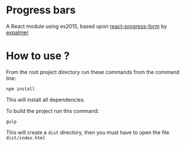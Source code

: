 # Progress bars
A React module using es2015, based upon [react-progress-form](https://github.com/expalmer/react-progress-form) by [expalmer](https://github.com/expalmer)

# How to use ?

From the root project directory run these commands from the command line:

 ``npm install``

This will install all dependencies.

To build the project run this command:

 ``gulp``

 This will create a ``dist`` directory, then you must have to open the file ``dist/index.html``
